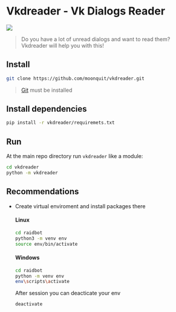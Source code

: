 # Vkdreader - Vk Dialogs Reader
[![](https://img.shields.io/badge/python-3.8+-blue.svg)](https://www.python.org/downloads/release/python-382/)
> Do you have a lot of unread dialogs and want to read them? Vkdreader will help you with this!

## Install
```bash
git clone https://github.com/moonquit/vkdreader.git
```
> [Git](https://git-scm.com/) must be installed

## Install dependencies
```bash
pip install -r vkdreader/requiremets.txt
```

## Run
At the main repo directory run `vkdreader` like a module:
```bash
cd vkdreader
python -m vkdreader
```

## Recommendations
* Create virtual enviroment and install packages there
	#### Linux
	```bash
	cd raidbot
	python3 -m venv env
	source env/bin/activate
	```
	#### Windows
	```bash
	cd raidbot
	python -m venv env
	env\scripts\activate
	```
	After session you can deacticate your env
	```bash
	deactivate
	```
